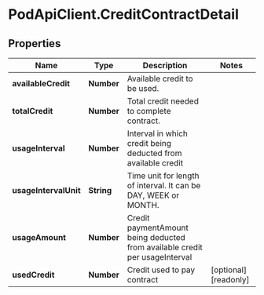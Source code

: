 # PodApiClient.CreditContractDetail

## Properties

Name | Type | Description | Notes
------------ | ------------- | ------------- | -------------
**availableCredit** | **Number** | Available credit to be used. | 
**totalCredit** | **Number** | Total credit needed to complete contract. | 
**usageInterval** | **Number** | Interval in which credit being deducted from available credit | 
**usageIntervalUnit** | **String** | Time unit for length of interval. It can be DAY, WEEK or MONTH. | 
**usageAmount** | **Number** | Credit paymentAmount being deducted from available credit per usageInterval | 
**usedCredit** | **Number** | Credit used to pay contract | [optional] [readonly] 


